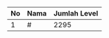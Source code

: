 | No | Nama            | Jumlah Level |
|----|-----------------|--------------|
| 1  | #    |    2295        |
